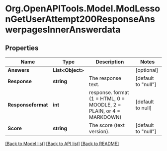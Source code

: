 # Org.OpenAPITools.Model.ModLessonGetUserAttempt200ResponseAnswerpagesInnerAnswerdata

## Properties

Name | Type | Description | Notes
------------ | ------------- | ------------- | -------------
**Answers** | **List&lt;Object&gt;** |  | [optional] 
**Response** | **string** | The response text. | [default to "null"]
**Responseformat** | **int** | response. format (1 &#x3D; HTML, 0 &#x3D; MOODLE, 2 &#x3D; PLAIN, or 4 &#x3D; MARKDOWN) | [default to null]
**Score** | **string** | The score (text version). | [default to "null"]

[[Back to Model list]](../README.md#documentation-for-models) [[Back to API list]](../README.md#documentation-for-api-endpoints) [[Back to README]](../README.md)

